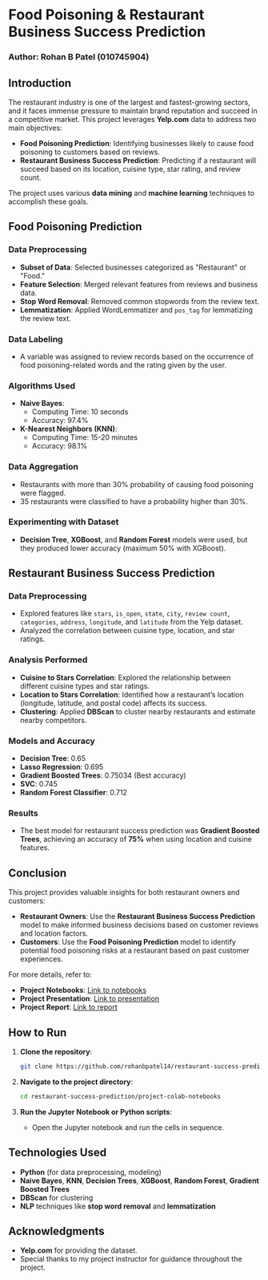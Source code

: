 # Food Poisoning & Restaurant Business Success Prediction

### Author: Rohan B Patel (010745904)

## Introduction

The restaurant industry is one of the largest and fastest-growing sectors, and it faces immense pressure to maintain brand reputation and succeed in a competitive market. This project leverages **Yelp.com** data to address two main objectives:
- **Food Poisoning Prediction**: Identifying businesses likely to cause food poisoning to customers based on reviews.
- **Restaurant Business Success Prediction**: Predicting if a restaurant will succeed based on its location, cuisine type, star rating, and review count.

The project uses various **data mining** and **machine learning** techniques to accomplish these goals.

## Food Poisoning Prediction

### Data Preprocessing
- **Subset of Data**: Selected businesses categorized as "Restaurant" or "Food."
- **Feature Selection**: Merged relevant features from reviews and business data.
- **Stop Word Removal**: Removed common stopwords from the review text.
- **Lemmatization**: Applied WordLemmatizer and `pos_tag` for lemmatizing the review text.

### Data Labeling
- A variable was assigned to review records based on the occurrence of food poisoning-related words and the rating given by the user.

### Algorithms Used
- **Naive Bayes**:
  - Computing Time: 10 seconds
  - Accuracy: 97.4%
- **K-Nearest Neighbors (KNN)**:
  - Computing Time: 15-20 minutes
  - Accuracy: 98.1%

### Data Aggregation
- Restaurants with more than 30% probability of causing food poisoning were flagged. 
- 35 restaurants were classified to have a probability higher than 30%.

### Experimenting with Dataset
- **Decision Tree**, **XGBoost**, and **Random Forest** models were used, but they produced lower accuracy (maximum 50% with XGBoost).

## Restaurant Business Success Prediction

### Data Preprocessing
- Explored features like `stars`, `is_open`, `state`, `city`, `review count`, `categories`, `address`, `longitude`, and `latitude` from the Yelp dataset.
- Analyzed the correlation between cuisine type, location, and star ratings.

### Analysis Performed
- **Cuisine to Stars Correlation**: Explored the relationship between different cuisine types and star ratings.
- **Location to Stars Correlation**: Identified how a restaurant’s location (longitude, latitude, and postal code) affects its success.
- **Clustering**: Applied **DBScan** to cluster nearby restaurants and estimate nearby competitors.

### Models and Accuracy
- **Decision Tree**: 0.65
- **Lasso Regression**: 0.695
- **Gradient Boosted Trees**: 0.75034 (Best accuracy)
- **SVC**: 0.745
- **Random Forest Classifier**: 0.712

### Results
- The best model for restaurant success prediction was **Gradient Boosted Trees**, achieving an accuracy of **75%** when using location and cuisine features.

## Conclusion

This project provides valuable insights for both restaurant owners and customers:
- **Restaurant Owners**: Use the **Restaurant Business Success Prediction** model to make informed business decisions based on customer reviews and location factors.
- **Customers**: Use the **Food Poisoning Prediction** model to identify potential food poisoning risks at a restaurant based on past customer experiences.

For more details, refer to:
- **Project Notebooks**: [Link to notebooks](./project-colab-notebooks/)
- **Project Presentation**: [Link to presentation](./project-presentation/cmpe-255-project-presentation.pdf)
- **Project Report**: [Link to report](./project-report/cmpe-255-final-project-report.pdf)

## How to Run

1. **Clone the repository**:
    ```bash
    git clone https://github.com/rohanbpatel14/restaurant-success-prediction.git
    ```
2. **Navigate to the project directory**:
    ```bash
    cd restaurant-success-prediction/project-colab-notebooks
    ```

3. **Run the Jupyter Notebook or Python scripts**:
    - Open the Jupyter notebook and run the cells in sequence.

## Technologies Used
- **Python** (for data preprocessing, modeling)
- **Naive Bayes**, **KNN**, **Decision Trees**, **XGBoost**, **Random Forest**, **Gradient Boosted Trees**
- **DBScan** for clustering
- **NLP** techniques like **stop word removal** and **lemmatization**

## Acknowledgments

- **Yelp.com** for providing the dataset.
- Special thanks to my project instructor for guidance throughout the project.
